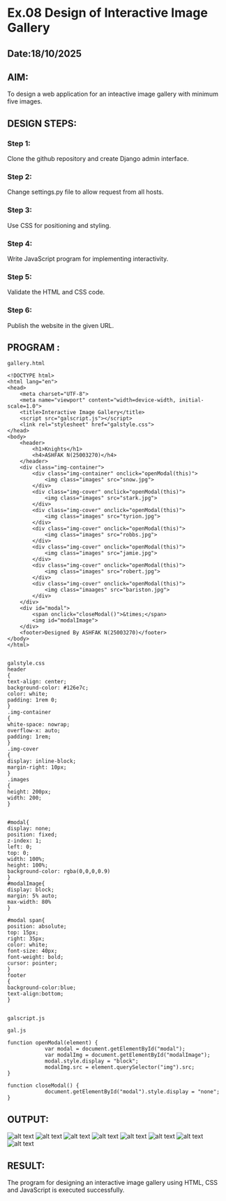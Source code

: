 # Ex.08 Design of Interactive Image Gallery
## Date:18/10/2025

## AIM:
To design a web application for an inteactive image gallery with minimum five images.

## DESIGN STEPS:

### Step 1:
Clone the github repository and create Django admin interface.

### Step 2:
Change settings.py file to allow request from all hosts.

### Step 3:
Use CSS for positioning and styling.

### Step 4:
Write JavaScript program for implementing interactivity.

### Step 5:
Validate the HTML and CSS code.

### Step 6:
Publish the website in the given URL.

## PROGRAM :
```
gallery.html

<!DOCTYPE html>
<html lang="en">
<head>
    <meta charset="UTF-8">
    <meta name="viewport" content="width=device-width, initial-scale=1.0">
    <title>Interactive Image Gallery</title>
    <script src="galscript.js"></script>
    <link rel="stylesheet" href="galstyle.css">
</head>
<body>
    <header>
        <h1>Knights</h1>
        <h4>ASHFAK N(25003270)</h4>
    </header>
    <div class="img-container">
        <div class="img-container" onclick="openModal(this)">
            <img class="images" src="snow.jpg">
        </div>
        <div class="img-cover" onclick="openModal(this)">
            <img class="images" src="stark.jpg">
        </div>
        <div class="img-cover" onclick="openModal(this)">
            <img class="images" src="tyrion.jpg">
        </div>
        <div class="img-cover" onclick="openModal(this)">
            <img class="images" src="robbs.jpg">
        </div>
        <div class="img-cover" onclick="openModal(this)">
            <img class="images" src="jamie.jpg">
        </div>
        <div class="img-cover" onclick="openModal(this)">
            <img class="images" src="robert.jpg">
        </div>
        <div class="img-cover" onclick="openModal(this)">
            <img class="imaages" src="bariston.jpg">
        </div>
    </div>
    <div id="modal">
        <span onclick="closeModal()">&times;</span>
        <img id="modalImage">
    </div>
    <footer>Designed By ASHFAK N(25003270)</footer>
</body>
</html>


galstyle.css
header
{
text-align: center;
background-color: #126e7c;
color: white;
padding: 1rem 0;
}
.img-container
{
white-space: nowrap;
overflow-x: auto;
padding: 1rem;
}
.img-cover
{
display: inline-block;
margin-right: 10px;
}
.images
{
height: 200px;
width: 200;
}


#modal{
display: none; 
position: fixed; 
z-index: 1; 
left: 0; 
top: 0;
width: 100%; 
height: 100%; 
background-color: rgba(0,0,0,0.9)
}
#modalImage{
display: block; 
margin: 5% auto; 
max-width: 80%
}

#modal span{
position: absolute; 
top: 15px; 
right: 35px; 
color: white; 
font-size: 40px; 
font-weight: bold; 
cursor: pointer;
}
footer
{
background-color:blue;
text-align:bottom;
}


galscript.js

gal.js

function openModal(element) {
            var modal = document.getElementById("modal");
            var modalImg = document.getElementById("modalImage");
            modal.style.display = "block";
            modalImg.src = element.querySelector("img").src;
}

function closeModal() {
            document.getElementById("modal").style.display = "none";
}

```
## OUTPUT:
![alt text](<Screenshot (32).png>)
![alt text](<Screenshot (33).png>)
![alt text](<Screenshot (34).png>)
![alt text](<Screenshot (35).png>)
![alt text](<Screenshot (36).png>)
![alt text](<Screenshot (37).png>)
![alt text](<Screenshot (38).png>)
![alt text](<Screenshot (39).png>)
## RESULT:
The program for designing an interactive image gallery using HTML, CSS and JavaScript is executed successfully.
